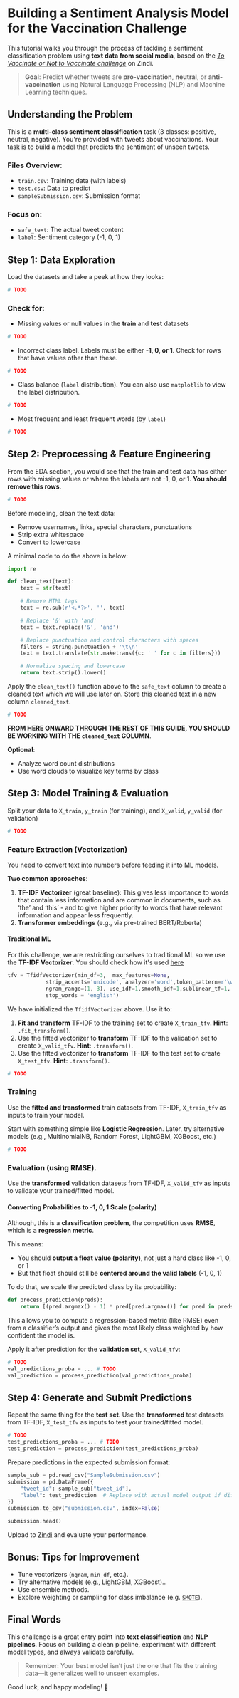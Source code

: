 # Building a Sentiment Analysis Model for the Vaccination Challenge

This tutorial walks you through the process of tackling a sentiment classification problem using **text data from social media**, based on the [*To Vaccinate or Not to Vaccinate challenge*](https://zindi.africa/competitions/to-vaccinate-or-not-to-vaccinate) on Zindi.

> **Goal**: Predict whether tweets are **pro-vaccination**, **neutral**, or **anti-vaccination** using Natural Language Processing (NLP) and Machine Learning techniques.

## Understanding the Problem

This is a **multi-class sentiment classification** task (3 classes: positive, neutral, negative). You're provided with tweets about vaccinations. Your task is to build a model that predicts the sentiment of unseen tweets.

### Files Overview:
- `train.csv`: Training data (with labels)
- `test.csv`: Data to predict
- `sampleSubmission.csv`: Submission format

### Focus on:
- `safe_text`: The actual tweet content
- `label`: Sentiment category (-1, 0, 1)

## Step 1: Data Exploration

Load the datasets and take a peek at how they looks:

```python
# TODO
```

### Check for:

- Missing values or null values in the **train** and **test** datasets

```python
# TODO
```

- Incorrect class label. Labels must be either **-1, 0, or 1**. Check for rows that have values other than these.

```python
# TODO
```

- Class balance (`label` distribution). You can also use `matplotlib` to view the label distribution.

```python
# TODO
```

- Most frequent and least frequent words (by `label`)

```python
# TODO
```

## Step 2: Preprocessing & Feature Engineering

From the EDA section, you would see that the train and test data has either rows with missing values or where the labels are not -1, 0, or 1. **You should remove this rows**.

```python
# TODO
``` 

Before modeling, clean the text data:
- Remove usernames, links, special characters, punctuations
- Strip extra whitespace
- Convert to lowercase

A minimal code to do the above is below:

```python
import re

def clean_text(text):
    text = str(text)

    # Remove HTML tags
    text = re.sub(r'<.*?>', '', text)

    # Replace '&' with 'and'
    text = text.replace('&', 'and')

    # Replace punctuation and control characters with spaces
    filters = string.punctuation + '\t\n'
    text = text.translate(str.maketrans({c: ' ' for c in filters}))

    # Normalize spacing and lowercase
    return text.strip().lower()
```
Apply the `clean_text()` function above to the `safe_text` column to create a cleaned text which we will use later on. Store this cleaned text in a new column `cleaned_text`.

```python
# TODO
```
**FROM HERE ONWARD THROUGH THE REST OF THIS GUIDE, YOU SHOULD BE WORKING WITH THE `cleaned_text` COLUMN**.

**Optional**:
- Analyze word count distributions
- Use word clouds to visualize key terms by class


## Step 3: Model Training & Evaluation

Split your data to `X_train`, `y_train` (for training), and `X_valid`, `y_valid` (for validation)

```python
# TODO
```

### Feature Extraction (Vectorization)

You need to convert text into numbers before feeding it into ML models.

**Two common approaches**:
1. **TF-IDF Vectorizer** (great baseline): This gives less importance to words that contain less information and are common in documents, such as ‘the’ and ‘this’ - and to give higher priority to words that have relevant information and appear less frequently.
2. **Transformer embeddings** (e.g., via pre-trained BERT/Roberta)

####  Traditional ML

For this challenge, we are restricting ourselves to traditional ML so we use the **TF-IDF Vectorizer**. You should check how it's used [here](https://scikit-learn.org/stable/modules/generated/sklearn.feature_extraction.text.TfidfVectorizer.html)

```python
tfv = TfidfVectorizer(min_df=3,  max_features=None, 
            strip_accents='unicode', analyzer='word',token_pattern=r'\w{1,}',
            ngram_range=(1, 3), use_idf=1,smooth_idf=1,sublinear_tf=1,
            stop_words = 'english')
```

We have initialized the `TfidfVectorizer` above. Use it to:

1. **Fit and transform** TF-IDF to the training set to create `X_train_tfv`. **Hint**: `.fit_transform()`.
2. Use the fitted vectorizer to **transform** TF-IDF to the validation set to create `X_valid_tfv`. **Hint**: `.transform()`.
3. Use the fitted vectorizer to **transform** TF-IDF to the test set to create `X_test_tfv`. **Hint**: `.transform()`.

```python
# TODO
```

### Training

Use the **fitted and transformed** train datasets from TF-IDF, `X_train_tfv` as inputs to train your model. 

Start with something simple like **Logistic Regression**. Later, try alternative models (e.g., MultinomialNB, Random Forest, LightGBM, XGBoost, etc.)

```python
# TODO
```

### Evaluation (using **RMSE**).

Use the **transformed** validation datasets from TF-IDF, `X_valid_tfv` as inputs to validate your trained/fitted model. 

#### Converting Probabilities to -1, 0, 1 Scale (polarity)

Although, this is a **classification problem**, the competition uses **RMSE**, which is a **regression metric**.

This means:

- You should **output a float value (polarity)**, not just a hard class like -1, 0, or 1
- But that float should still be **centered around the valid labels** (-1, 0, 1)

To do that, we scale the predicted class by its probability:

```python
def process_prediction(preds):
    return [(pred.argmax() - 1) * pred[pred.argmax()] for pred in preds]
```

This allows you to compute a regression-based metric (like RMSE) even from a classifier’s output and gives the most likely class weighted by how confident the model is.

Apply it after prediction for the **validation set**, `X_valid_tfv`:

```python
# TODO
val_predictions_proba = ... # TODO
val_prediction = process_prediction(val_predictions_proba)
```

## Step 4: Generate and Submit Predictions

Repeat the same thing for the **test set**. Use the **transformed** test datasets from TF-IDF, `X_test_tfv` as inputs to test your trained/fitted model.

```python
# TODO
test_predictions_proba = ... # TODO
test_prediction = process_prediction(test_predictions_proba)
```

Prepare predictions in the expected submission format:

```python
sample_sub = pd.read_csv("SampleSubmission.csv")
submission = pd.DataFrame({
    "tweet_id": sample_sub["tweet_id"],
    "label": test_prediction  # Replace with actual model output if different
})
submission.to_csv("submission.csv", index=False)

submission.head()
```
Upload to [Zindi](https://zindi.africa/competitions/to-vaccinate-or-not-to-vaccinate) and evaluate your performance.

## Bonus: Tips for Improvement

- Tune vectorizers (`ngram`, `min_df`, etc.).
- Try alternative models (e.g., LightGBM, XGBoost)..
- Use ensemble methods.
- Explore weighting or sampling for class imbalance (e.g. [`SMOTE`](https://imbalanced-learn.org/stable/references/generated/imblearn.over_sampling.SMOTE.html)).

## Final Words

This challenge is a great entry point into **text classification** and **NLP pipelines**. Focus on building a clean pipeline, experiment with different model types, and always validate carefully.

> Remember: Your best model isn’t just the one that fits the training data—it generalizes well to unseen examples.

Good luck, and happy modeling! 🚀